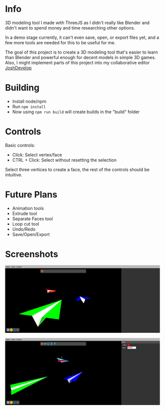 # Info

3D modeling tool I made with ThreeJS as I didn't really like Blender and didn't want to spend money and time researching other options.

In a demo stage currently, it can't even save, open, or export files yet, and a few more tools are needed for this to be useful for me.

The goal of this project is to create a 3D modeling tool that's easier to learn than Blender and powerful enough for decent models in simple 3D games. Also, I might implement parts of this project into my collaborative editor [JoshDevelop](https://github.com/arthurcose/joshdevelop)

# Building

* Install node/npm
* Run `npm install`
* Now using `npm run build` will create builds in the "build" folder

# Controls

Basic controls:
* Click: Select vertex/face
* CTRL + Click: Select without resetting the selection

Select three vertices to create a face, the rest of the controls should be intuitive.

# Future Plans

* Animation tools
* Extrude tool
* Separate Faces tool
* Loop cut tool
* Undo/Redo
* Save/Open/Export

# Screenshots

![](screenshots/airplanes.png)

![](screenshots/translate.png)